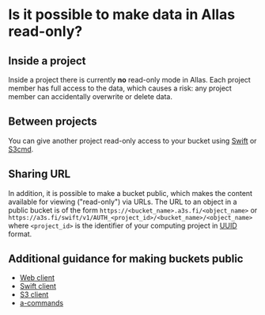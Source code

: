 # Is it possible to make data in Allas read-only?

## Inside a project

Inside a project there is currently **no** read-only mode in Allas. Each
project member has full access to the data, which causes a risk: any project
member can accidentally overwrite or delete data.

## Between projects

You can give another project read-only access to your bucket using
[Swift](../../data/Allas/using_allas/swift_client.md#giving-another-project-read-and-write-access-to-a-bucket)
or
[S3cmd](../../data/Allas/using_allas/s3_client.md#giving-another-project-read-access-to-a-bucket).

## Sharing URL

In addition, it is possible to make a bucket public, which makes the content
available for viewing ("read-only") via URLs. The URL to an object in a
public bucket is of the form `https://<bucket_name>.a3s.fi/<object_name>` or
`https://a3s.fi/swift/v1/AUTH_<project_id>/<bucket_name>/<object_name>` where
`<project_id>` is the identifier of your computing project in
[UUID](../../data/Allas/using_allas/s3_client.md#giving-another-project-read-access-to-a-bucket)
format.

## Additional guidance for making buckets public

* [Web client](../../data/Allas/using_allas/web_client.md#view-objects-via-the-internet)
* [Swift client](../../data/Allas/using_allas/swift_client.md#giving-another-project-read-and-write-access-to-a-bucket)
* [S3 client](../../data/Allas/using_allas/s3_client.md#s3cmd-and-public-objects)
* [a-commands](../../data/Allas/using_allas/a_commands.md#a-publish)

